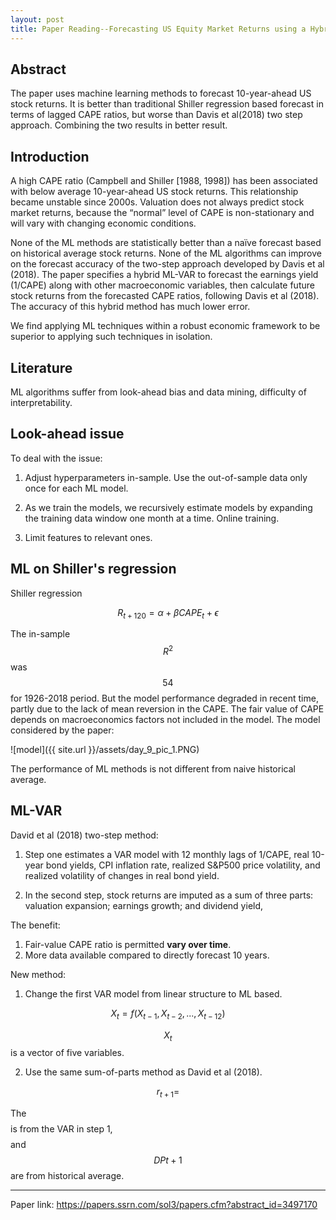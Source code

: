 ```yaml
---
layout: post
title: Paper Reading--Forecasting US Equity Market Returns using a Hybrid Machine Learning - Time Series Approach
---
```


## Abstract

The paper uses machine learning methods to forecast 10-year-ahead US stock returns. It is better than traditional Shiller regression based forecast in terms of lagged CAPE ratios, but worse than Davis et al(2018) two step approach. Combining the two results in better result.


## Introduction
A high CAPE ratio (Campbell and Shiller [1988, 1998]) has been associated with below average 10-year-ahead US stock returns. This relationship became unstable since 2000s. Valuation does not always predict stock market returns, because the “normal” level of CAPE is non-stationary and will vary with changing economic conditions.

None of the ML methods are statistically better than a naïve forecast based on historical average stock returns. None of the ML algorithms can improve on the forecast accuracy of the two-step approach developed by Davis et al (2018). The paper specifies a hybrid ML-VAR to forecast the
earnings yield (1/CAPE) along with other macroeconomic variables, then calculate future stock returns from the forecasted CAPE ratios, following Davis et al (2018). The accuracy of this hybrid method has much lower error.

We find applying ML techniques within a robust economic framework to be superior to applying such techniques in isolation.

## Literature

ML algorithms suffer from look-ahead bias and data mining, difficulty of interpretability.

## Look-ahead issue
To deal with the issue: 

1. Adjust hyperparameters in-sample. Use the out-of-sample data only once for each ML model.

2. As we train the models, we recursively estimate
models by expanding the training data window one month at a time. Online training.

3. Limit features to relevant ones.

## ML on Shiller's regression

Shiller regression

$$
R_{t+120} = \alpha + \beta CAPE_t + \epsilon
$$ 

The in-sample $$R^2$$ was $$54%$$ for 1926-2018 period. But the model performance degraded in recent time, partly due to the lack of mean reversion in the CAPE. The fair value of CAPE depends on macroeconomics factors not included in the model. The model considered by the paper:

![model]({{ site.url }}/assets/day_9_pic_1.PNG)

The performance of ML methods is not different from naive historical average.

## ML-VAR
David et al (2018) two-step method: 

1. Step one estimates a VAR model with 12 monthly lags of 1/CAPE, real 10-year bond yields, CPI inflation rate, realized S&P500 price volatility, and realized volatility of changes in real bond yield.

2. In the second step, stock returns are imputed as a sum of three parts: valuation expansion; earnings growth; and dividend yield,

The benefit:

1. Fair-value CAPE ratio is permitted **vary over time**.
2. More data available compared to directly forecast 10 years.

New method:

1. Change the first VAR model from linear structure to ML based. 

$$
X_t = f(X_{t-1}, X_{t-2}, ..., X_{t-12})
$$

$$X_t$$ is a vector of five variables.

2. Use the same sum-of-parts method as David et al (2018). 

$$
r_{t+1} = %\Delta PE_{t+1} + %\Delta E_{t+1} + DP{t+1}  
$$

The $$%\Delta PE$$ is from the VAR in step 1, $$%\Delta E_{t+1}$$ and $$ DP{t+1} $$ are from historical average.

---

Paper link: https://papers.ssrn.com/sol3/papers.cfm?abstract_id=3497170

